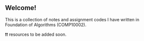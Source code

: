 ## Welcome!

This is a collection of notes and assignment codes I have written in Foundation of Algorithms (COMP10002).

❗❗ resources to be added soon.

